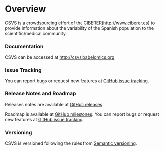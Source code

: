 # Overview
CSVS is a crowdsourcing effort of the CIBERER(http://www.ciberer.es) to provide information about the variability of the Spanish population to the scientific/medical community.  
### Documentation
CSVS can be accessed at http://csvs.babelomics.org

### Issue Tracking
You can report bugs or request new features at [GitHub issue tracking](https://github.com/babelomics/csvs/issues).

### Release Notes and Roadmap
Releases notes are available at [GitHub releases](https://github.com/babelomics/csvs/releases).

Roadmap is available at [GitHub milestones](https://github.com/babelomics/csvs/milestones). You can report bugs or request new features at [GitHub issue tracking](https://github.com/babelomics/csvs/issues).

### Versioning
CSVS is versioned following the rules from [Semantic versioning](http://semver.org/).
